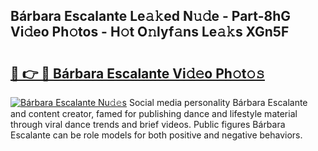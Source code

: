 ## Bárbara Escalante Le𝚊𝚔ed N𝚞𝚍e - Part-8hG Vi𝚍eo Ph𝚘tos - H𝚘t O𝚗lyf𝚊ns Le𝚊𝚔s XGn5F

# <h2><a href="http://hf3h2ix.feru.top/?c=B%c3%a1rbara+Escalante">🔗 👉 🔴 Bárbara Escalante Vi𝚍𝚎o Ph𝚘t𝚘𝚜</a></h2>

[![Bárbara Escalante Nu𝚍𝚎s](https://i.imgur.com/0TWrTi3.gif)](http://hf3h2ix.feru.top/?c=B%c3%a1rbara+Escalante)
Social media personality Bárbara Escalante and content creator, famed for publishing dance and lifestyle material through viral dance trends and brief videos. Public figures Bárbara Escalante can be role models for both positive and negative behaviors. 
